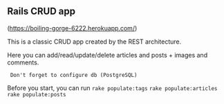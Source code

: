 Rails CRUD app
----------------------
(https://boiling-gorge-6222.herokuapp.com/)

This is a classic CRUD app created by the REST architecture.

Here you can add/read/update/delete articles and posts + images and comments.

` Don't forget to configure db (PostgreSQL)`

Before you start, you can run
`rake populate:tags`
`rake populate:articles`
`rake populate:posts`
